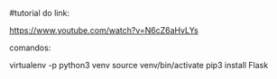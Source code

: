 #tutorial do link:

https://www.youtube.com/watch?v=N6cZ6aHvLYs

comandos:

virtualenv -p python3 venv
source venv/bin/activate
pip3 install Flask
